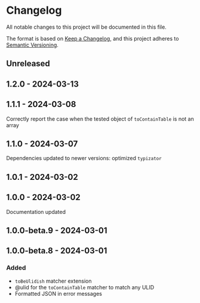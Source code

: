 # Changelog
All notable changes to this project will be documented in this file.

The format is based on [Keep a Changelog](https://keepachangelog.com/en/1.0.0/),
and this project adheres to [Semantic Versioning](https://semver.org/spec/v2.0.0.html).

## Unreleased

## 1.2.0 - 2024-03-13

## 1.1.1 - 2024-03-08
Correctly report the case when the tested object of `toContainTable` is not an array

## 1.1.0 - 2024-03-07
Dependencies updated to newer versions: optimized `typizator`

## 1.0.1 - 2024-03-02

## 1.0.0 - 2024-03-02
Documentation updated

## 1.0.0-beta.9 - 2024-03-01

## 1.0.0-beta.8 - 2024-03-01
### Added
- `toBeUlidish` matcher extension
- @ulid for the `toContainTable` matcher to match any ULID
- Formatted JSON in error messages
